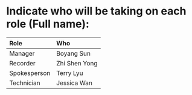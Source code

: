 # Indicate who will be taking on each role (**Full name**):

| Role         | Who             |
|:-------------|:----------------|
| Manager      |   Boyang Sun     |
| Recorder     |   Zhi Shen Yong     |
| Spokesperson |   Terry Lyu     |
| Technician   |   Jessica Wan     |
